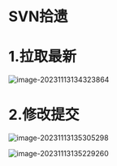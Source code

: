 # SVN拾遗

# 1.拉取最新

![image-20231113134323864](D:\t_Knowlege\knowlege_system\SVN拾遗.assets\image-20231113134323864.png)

# 2.修改提交

![image-20231113135305298](D:\t_Knowlege\knowlege_system\SVN拾遗.assets\image-20231113135305298.png)



![image-20231113135229260](D:\t_Knowlege\knowlege_system\SVN拾遗.assets\image-20231113135229260.png)

